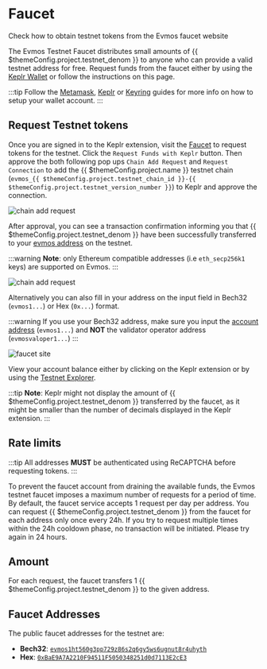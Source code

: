 # Faucet

Check how to obtain testnet tokens from the Evmos faucet website 

The Evmos Testnet Faucet distributes small amounts of {{ $themeConfig.project.testnet_denom }} to anyone who can provide a valid testnet address for free. Request funds from the faucet either by using the [Keplr Wallet](../../use/connect-your-wallet/keplr) or follow the instructions on this page.

:::tip
Follow the [Metamask](../../use/connect-your-wallet/metamask), [Keplr](../../use/connect-your-wallet/keplr) or [Keyring](../../protocol/concepts/keyring) guides for more info on how to setup your wallet account.
:::

## Request Testnet tokens

Once you are signed in to the Keplr extension, visit the [Faucet](https://faucet.evmos.dev/) to request tokens for the testnet. Click the `Request Funds with Keplr` button. Then approve the both following pop ups `Chain Add Request` and `Request Connection` to add the {{ $themeConfig.project.name }} testnet chain (`evmos_{{ $themeConfig.project.testnet_chain_id }}-{{ $themeConfig.project.testnet_version_number }}`) to Keplr and approve the connection.

![chain add request](/img/keplr_approve_chain.png)

After approval, you can see a transaction confirmation informing you that {{ $themeConfig.project.testnet_denom }} have been successfully transferred to your [evmos address](../../protocol/concepts/accounts#address-formats-for-clients) on the testnet.

:::warning
**Note**: only Ethereum compatible addresses (i.e `eth_secp256k1` keys) are supported on Evmos.
:::

![chain add request](/img/keplr_transaction.png)

Alternatively you can also fill in your address on the input field in Bech32 (`evmos1...`) or Hex (`0x...`) format.

:::warning
If you use your Bech32 address, make sure you input the [account address](../../protocol/concepts/accounts#addresses-and-public-keys) (`evmos1...`) and **NOT** the validator operator address (`evmosvaloper1...`)
:::

![faucet site](/img/faucet_web_page.png)

View your account balance either by clicking on the Keplr extension or by using the [Testnet Explorer](https://testnet.mintscan.io/evmos-testnet).

:::tip
**Note**: Keplr might not display the amount of {{ $themeConfig.project.testnet_denom }} transferred by the faucet, as it might be smaller than the number of decimals displayed in the Keplr extension.
:::

## Rate limits

:::tip
All addresses **MUST** be authenticated using ReCAPTCHA before requesting tokens.
:::

To prevent the faucet account from draining the available funds, the Evmos testnet faucet imposes a maximum number of requests for a period of time. By default, the faucet service accepts 1 request per day per address. You can request {{ $themeConfig.project.testnet_denom }} from the faucet for each address only once every 24h. If you try to request multiple times within the 24h cooldown phase, no transaction will be initiated. Please try again in 24 hours.

## Amount

For each request, the faucet transfers 1 {{ $themeConfig.project.testnet_denom }} to the given address.

## Faucet Addresses

The public faucet addresses for the testnet are:

- **Bech32**: [`evmos1ht560g3pp729z86s2q6gy5ws6ugnut8r4uhyth`](https://testnet.mintscan.io/evmos-testnet/account/evmos1ht560g3pp729z86s2q6gy5ws6ugnut8r4uhyth)
- **Hex**: [`0xBaE9A7A2210F94511F5050348251d0d7113E2cE3`](https://evm.evmos.dev/address/0xBaE9A7A2210F94511F5050348251d0d7113E2cE3/transactions)